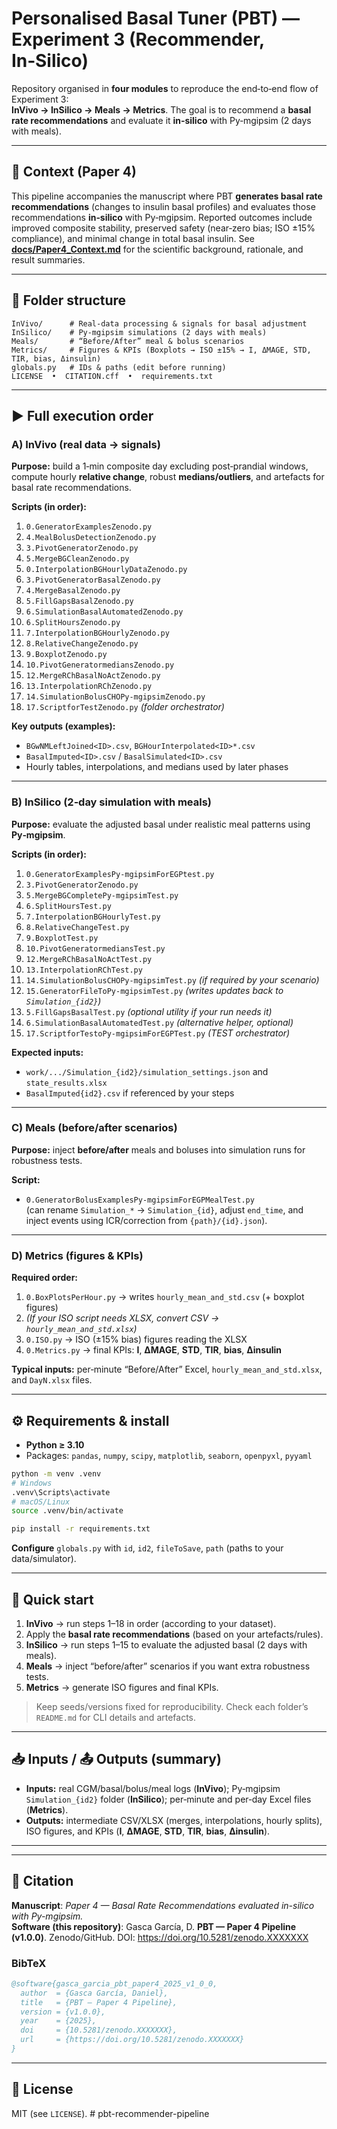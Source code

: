 # Personalised Basal Tuner (PBT) — Experiment 3 (Recommender, In‑Silico)

Repository organised in **four modules** to reproduce the end‑to‑end flow of Experiment 3:  
**InVivo → InSilico → Meals → Metrics**. The goal is to recommend a **basal rate recommendations** and evaluate it **in‑silico** with Py‑mgipsim (2 days with meals).

---

## 📄 Context (Paper 4)

This pipeline accompanies the manuscript where PBT **generates basal rate recommendations** (changes to insulin basal profiles) and evaluates those recommendations **in‑silico** with Py‑mgipsim. Reported outcomes include improved composite stability, preserved safety (near‑zero bias; ISO ±15% compliance), and minimal change in total basal insulin. See **[docs/Paper4_Context.md](./docs/Paper4_Context.md)** for the scientific background, rationale, and result summaries.

---

## 📁 Folder structure

```
InVivo/      # Real‑data processing & signals for basal adjustment
InSilico/    # Py‑mgipsim simulations (2 days with meals)
Meals/       # “Before/After” meal & bolus scenarios
Metrics/     # Figures & KPIs (Boxplots → ISO ±15% → I, ΔMAGE, STD, TIR, bias, Δinsulin)
globals.py   # IDs & paths (edit before running)
LICENSE  •  CITATION.cff  •  requirements.txt
```

---

## ▶️ Full execution order

### A) **InVivo** (real data → signals)
**Purpose:** build a 1‑min composite day excluding post‑prandial windows, compute hourly **relative change**, robust **medians/outliers**, and artefacts for basal rate recommendations.

**Scripts (in order):**
1. `0.GeneratorExamplesZenodo.py`  
2. `4.MealBolusDetectionZenodo.py`  
3. `3.PivotGeneratorZenodo.py`  
4. `5.MergeBGCleanZenodo.py`  
5. `0.InterpolationBGHourlyDataZenodo.py`  
6. `3.PivotGeneratorBasalZenodo.py`  
7. `4.MergeBasalZenodo.py`  
8. `5.FillGapsBasalZenodo.py`  
9. `6.SimulationBasalAutomatedZenodo.py`  
10. `6.SplitHoursZenodo.py`  
11. `7.InterpolationBGHourlyZenodo.py`  
12. `8.RelativeChangeZenodo.py`  
13. `9.BoxplotZenodo.py`  
14. `10.PivotGeneratormediansZenodo.py`  
15. `12.MergeRChBasalNoActZenodo.py`  
16. `13.InterpolationRChZenodo.py`  
17. `14.SimulationBolusCHOPy-mgipsimZenodo.py`  
18. `17.ScriptforTestZenodo.py` *(folder orchestrator)*

**Key outputs (examples):**
- `BGwNMLeftJoined<ID>.csv`, `BGHourInterpolated<ID>*.csv`  
- `BasalImputed<ID>.csv` / `BasalSimulated<ID>.csv`  
- Hourly tables, interpolations, and medians used by later phases

---

### B) **InSilico** (2‑day simulation with meals)
**Purpose:** evaluate the adjusted basal under realistic meal patterns using **Py‑mgipsim**.

**Scripts (in order):**
1. `0.GeneratorExamplesPy-mgipsimForEGPtest.py`  
2. `3.PivotGeneratorZenodo.py`  
3. `5.MergeBGCompletePy-mgipsimTest.py`  
4. `6.SplitHoursTest.py`  
5. `7.InterpolationBGHourlyTest.py`  
6. `8.RelativeChangeTest.py`  
7. `9.BoxplotTest.py`  
8. `10.PivotGeneratormediansTest.py`  
9. `12.MergeRChBasalNoActTest.py`  
10. `13.InterpolationRChTest.py`  
11. `14.SimulationBolusCHOPy-mgipsimTest.py` *(if required by your scenario)*  
12. `15.GeneratorFileToPy-mgipsimTest.py` *(writes updates back to `Simulation_{id2}`)*  
13. `5.FillGapsBasalTest.py` *(optional utility if your run needs it)*  
14. `6.SimulationBasalAutomatedTest.py` *(alternative helper, optional)*  
15. `17.ScriptforTestoPy-mgipsimForEGPTest.py` *(TEST orchestrator)*

**Expected inputs:**
- `work/.../Simulation_{id2}/simulation_settings.json` and `state_results.xlsx`  
- `BasalImputed{id2}.csv` if referenced by your steps

---

### C) **Meals** (before/after scenarios)
**Purpose:** inject **before/after** meals and boluses into simulation runs for robustness tests.

**Script:**
- `0.GeneratorBolusExamplesPy-mgipsimForEGPMealTest.py`  
  (can rename `Simulation_*` → `Simulation_{id}`, adjust `end_time`, and inject events using ICR/correction from `{path}/{id}.json`).

---

### D) **Metrics** (figures & KPIs)
**Required order:**
1. `0.BoxPlotsPerHour.py` → writes `hourly_mean_and_std.csv` (+ boxplot figures)  
2. *(If your ISO script needs XLSX, convert CSV → `hourly_mean_and_std.xlsx`)*  
3. `0.ISO.py` → ISO (±15% bias) figures reading the XLSX  
4. `0.Metrics.py` → final KPIs: **I**, **ΔMAGE**, **STD**, **TIR**, **bias**, **Δinsulin**

**Typical inputs:** per‑minute “Before/After” Excel, `hourly_mean_and_std.xlsx`, and `DayN.xlsx` files.

---

## ⚙️ Requirements & install

- **Python ≥ 3.10**  
- Packages: `pandas`, `numpy`, `scipy`, `matplotlib`, `seaborn`, `openpyxl`, `pyyaml`

```bash
python -m venv .venv
# Windows
.venv\Scripts\activate
# macOS/Linux
source .venv/bin/activate

pip install -r requirements.txt
```

**Configure** `globals.py` with `id`, `id2`, `fileToSave`, `path` (paths to your data/simulator).

---

## 🚀 Quick start

1) **InVivo** → run steps 1–18 in order (according to your dataset).  
2) Apply the **basal rate recommendations** (based on your artefacts/rules).  
3) **InSilico** → run steps 1–15 to evaluate the adjusted basal (2 days with meals).  
4) **Meals** → inject “before/after” scenarios if you want extra robustness tests.  
5) **Metrics** → generate ISO figures and final KPIs.

> Keep seeds/versions fixed for reproducibility. Check each folder’s `README.md` for CLI details and artefacts.

---

## 📥 Inputs / 📤 Outputs (summary)

- **Inputs:** real CGM/basal/bolus/meal logs (**InVivo**); Py‑mgipsim `Simulation_{id2}` folder (**InSilico**); per‑minute and per‑day Excel files (**Metrics**).  
- **Outputs:** intermediate CSV/XLSX (merges, interpolations, hourly splits), ISO figures, and KPIs (**I**, **ΔMAGE**, **STD**, **TIR**, **bias**, **Δinsulin**).

---


---

## 📌 Citation

**Manuscript**: *Paper 4 — Basal Rate Recommendations evaluated in-silico with Py-mgipsim.*  
**Software (this repository)**: Gasca García, D. **PBT — Paper 4 Pipeline (v1.0.0)**. Zenodo/GitHub. DOI: https://doi.org/10.5281/zenodo.XXXXXXX

### BibTeX
```bibtex
@software{gasca_garcia_pbt_paper4_2025_v1_0_0,
  author  = {Gasca García, Daniel},
  title   = {PBT — Paper 4 Pipeline},
  version = {v1.0.0},
  year    = {2025},
  doi     = {10.5281/zenodo.XXXXXXX},
  url     = {https://doi.org/10.5281/zenodo.XXXXXXX}
}
```

---

## 📝 License
MIT (see `LICENSE`).
#   p b t - r e c o m m e n d e r - p i p e l i n e  
 